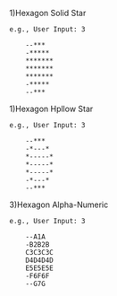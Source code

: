 1)Hexagon Solid Star

	e.g., User Input: 3
	
		--***
		-*****
		*******
		*******
		*******
		-*****
		--***
		
1)Hexagon Hpllow Star

	e.g., User Input: 3
	
		--***
		-*---*
		*-----*
		*-----*
		*-----*
		-*---*
		--***

		
3)Hexagon Alpha-Numeric

	e.g., User Input: 3
		
		--A1A
		-B2B2B
		C3C3C3C
		D4D4D4D
		E5E5E5E
		-F6F6F
		--G7G
